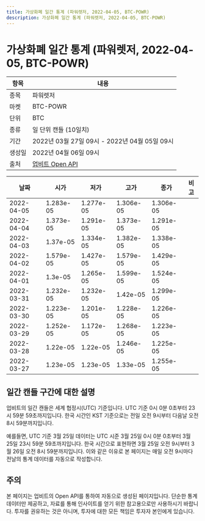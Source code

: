 ```yaml
---
title: 가상화폐 일간 통계 (파워렛저, 2022-04-05, BTC-POWR)
description: 가상화폐 일간 통계 (파워렛저, 2022-04-05, BTC-POWR)
---
```



가상화폐 일간 통계 (파워렛저, 2022-04-05, BTC-POWR)
===

|항목|내용|
|--|--|
|종목|파워렛저|
|마켓|BTC-POWR|
|단위|BTC|
|종류|일 단위 캔들 (10일치)|
|기간|2022년 03월 27일 09시 - 2022년 04월 05일 09시|
|생성일|2022년 04월 06일 09시|
|출처|[업비트 Open API](https://docs.upbit.com)|


|날짜|시가|저가|고가|종가|비고|
|--|--|--|--|--|--|
|2022-04-05|1.283e-05|1.277e-05|1.306e-05|1.306e-05|    |
|2022-04-04|1.373e-05|1.291e-05|1.373e-05|1.291e-05|    |
|2022-04-03|1.37e-05|1.334e-05|1.382e-05|1.338e-05|    |
|2022-04-02|1.579e-05|1.427e-05|1.579e-05|1.429e-05|    |
|2022-04-01|1.3e-05|1.265e-05|1.599e-05|1.524e-05|    |
|2022-03-31|1.232e-05|1.232e-05|1.42e-05|1.299e-05|    |
|2022-03-30|1.223e-05|1.201e-05|1.228e-05|1.226e-05|    |
|2022-03-29|1.252e-05|1.172e-05|1.268e-05|1.223e-05|    |
|2022-03-28|1.22e-05|1.22e-05|1.246e-05|1.225e-05|    |
|2022-03-27|1.23e-05|1.23e-05|1.33e-05|1.255e-05|    |


일간 캔들 구간에 대한 설명
---


업비트의 일간 캔들은 세계 협정시(UTC) 기준입니다. 
UTC 기준 0시 0분 0초부터 23시 59분 59초까지입니다. 
한국 시간인 KST 기준으로는 전일 오전 9시부터 다음날 오전 8시 59분까지입니다. 


예를들면, UTC 기준 3월 25일 데이터는 UTC 시준 3월 25일 0시 0분 0초부터 3월 25일 23시 59분 59초까지입니다. 
한국 시간으로 표현하면 3월 25일 오전 9시부터 3월 26일 오전 8시 59분까지입니다. 
이와 같은 이유로 본 페이지는 매일 오전 9시마다 전날의 통계 데이터를 자동으로 작성합니다. 


주의
---


본 페이지는 업비트의 Open API를 통하여 자동으로 생성된 페이지입니다. 
단순한 통계 데이터만 제공하고, 자료를 통해 인사이트를 얻기 위한 참고용으로만 사용하시기 바랍니다. 
투자를 권유하는 것은 아니며, 투자에 대한 모든 책임은 투자자 본인에게 있습니다. 
